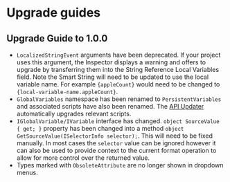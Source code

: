 # Upgrade guides

## Upgrade Guide to 1.0.0

- `LocalizedStringEvent` arguments have been deprecated. If your project uses this argument, the Inspector displays a warning and offers to upgrade by transferring them into the String Reference Local Variables field. Note the Smart String will need to be updated to use the local variable name. For example `{appleCount}` would need to be changed to `{local-variable-name.appleCount}`.
- `GlobalVariables` namespace has been renamed to `PersistentVariables` and associated scripts have also been renamed. The [API Updater](https://docs.unity3d.com/Manual/APIUpdater.html) automatically upgrades relevant scripts.
- `IGlobalVariable/IVariable` interface has changed. `object SourceValue { get; }` property has been changed into a method `object GetSourceValue(ISelectorInfo selector);`. This will need to be fixed manually. In most cases the `selector` value can be ignored however it can also be used to provide context to the current format operation to allow for more control over the returned value.
- Types marked with `ObsoleteAttribute` are no longer shown in dropdown menus.
